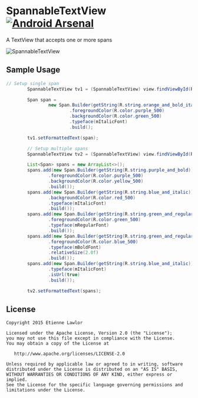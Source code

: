 # SpannableTextView [![Android Arsenal](https://img.shields.io/badge/Android%20Arsenal-SpannableTextView-green.svg?style=flat)](https://android-arsenal.com/details/1/1916)
A TextView that accepts one or more spans

![SpannableTextView](https://raw.githubusercontent.com/lawloretienne/SpannableTextView/master/images/SpannableTextView_Screenshot.png)

## Sample Usage

```java
// Setup single span
        SpannableTextView tv1 = (SpannableTextView) view.findViewById(R.id.tv1);

        Span span =
                new Span.Builder(getString(R.string.orange_and_bold_italic))
                        .foregroundColor(R.color.purple_500)
                        .backgroundColor(R.color.green_500)
                        .typeface(mItalicFont)
                        .build();

        tv1.setFormattedText(span);

        // Setup multiple spans
        SpannableTextView tv2 = (SpannableTextView) view.findViewById(R.id.tv2);

        List<Span> spans = new ArrayList<>();
        spans.add(new Span.Builder(getString(R.string.purple_and_bold))
                .foregroundColor(R.color.purple_500)
                .backgroundColor(R.color.yellow_500)
                .build());
        spans.add(new Span.Builder(getString(R.string.blue_and_italic))
                .backgroundColor(R.color.red_500)
                .typeface(mItalicFont)
                .build());
        spans.add(new Span.Builder(getString(R.string.green_and_regular))
                .foregroundColor(R.color.green_500)
                .typeface(mRegularFont)
                .build());
        spans.add(new Span.Builder(getString(R.string.green_and_regular))
                .foregroundColor(R.color.blue_500)
                .typeface(mBoldFont)
                .relativeSize(2.0f)
                .build());
        spans.add(new Span.Builder(getString(R.string.blue_and_italic))
                .typeface(mItalicFont)
                .isUrl(true)
                .build());

        tv2.setFormattedText(spans);
```

## License

```
Copyright 2015 Etienne Lawlor

Licensed under the Apache License, Version 2.0 (the "License");
you may not use this file except in compliance with the License.
You may obtain a copy of the License at

   http://www.apache.org/licenses/LICENSE-2.0

Unless required by applicable law or agreed to in writing, software
distributed under the License is distributed on an "AS IS" BASIS,
WITHOUT WARRANTIES OR CONDITIONS OF ANY KIND, either express or implied.
See the License for the specific language governing permissions and
limitations under the License.
```
